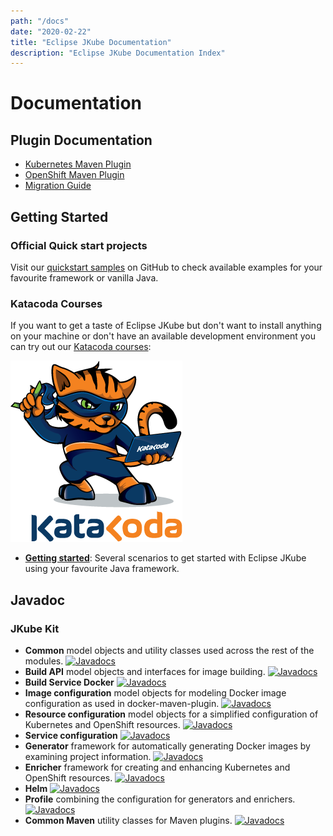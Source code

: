 ```yaml
---
path: "/docs"
date: "2020-02-22"
title: "Eclipse JKube Documentation"
description: "Eclipse JKube Documentation Index"
---
```

<div class="hero">
<div class="hero-content">

# Documentation

</div>
</div>

## Plugin Documentation

* [Kubernetes Maven Plugin](/docs/kubernetes-maven-plugin)
* [OpenShift Maven Plugin](/docs/openshift-maven-plugin)
* [Migration Guide](/docs/migration-guide)

## Getting Started

### Official Quick start projects
Visit our [quickstart samples](/quickstarts) on GitHub to check
available examples for your favourite framework or vanilla Java.

### Katacoda Courses

If you want to get a taste of Eclipse JKube but don't want to install anything on your machine or don't have an
available development environment you can try out our [Katacoda courses](https://katacoda.com/jkubeio):

<div class="highlight">

![Katacoda Courses](katacoda-logo.png "Katacoda logo")

* [**Getting started**](https://katacoda.com/jkubeio/courses/getting-started): Several scenarios to get started with
  Eclipse JKube using your favourite Java framework.

</div>

## Javadoc

### JKube Kit
* **Common** model objects and utility classes used across the rest of the modules.
[![Javadocs](http://www.javadoc.io/badge/org.eclipse.jkube/jkube-kit-common.svg?color=blue)
](http://www.javadoc.io/doc/org.eclipse.jkube/jkube-kit-common)
* **Build API** model objects and interfaces for image building.
[![Javadocs](http://www.javadoc.io/badge/org.eclipse.jkube/jkube-kit-build-api.svg?color=blue)
](http://www.javadoc.io/doc/org.eclipse.jkube/jkube-kit-build-api)
* **Build Service Docker**
[![Javadocs](http://www.javadoc.io/badge/org.eclipse.jkube/jkube-kit-build-service-docker.svg?color=blue)
](http://www.javadoc.io/doc/org.eclipse.jkube/jkube-kit-build-service-docker)
* **Image configuration** model objects for modeling Docker image configuration as used in docker-maven-plugin.
[![Javadocs](http://www.javadoc.io/badge/org.eclipse.jkube/jkube-kit-config-image.svg?color=blue)
](http://www.javadoc.io/doc/org.eclipse.jkube/jkube-kit-config-image)
* **Resource configuration** model objects for a simplified configuration of Kubernetes and OpenShift resources.
[![Javadocs](http://www.javadoc.io/badge/org.eclipse.jkube/jkube-kit-config-resource.svg?color=blue)
](http://www.javadoc.io/doc/org.eclipse.jkube/jkube-kit-config-resource)
* **Service configuration**
[![Javadocs](http://www.javadoc.io/badge/org.eclipse.jkube/jkube-kit-config-service.svg?color=blue)
](http://www.javadoc.io/doc/org.eclipse.jkube/jkube-kit-config-service)
* **Generator** framework for automatically generating Docker images by examining project information.
[![Javadocs](http://www.javadoc.io/badge/org.eclipse.jkube/jkube-kit-generator-api.svg?color=blue)
](http://www.javadoc.io/doc/org.eclipse.jkube/jkube-kit-generator-api)
* **Enricher** framework for creating and enhancing Kubernetes and OpenShift resources.
[![Javadocs](http://www.javadoc.io/badge/org.eclipse.jkube/jkube-kit-enricher-api.svg?color=blue)
](http://www.javadoc.io/doc/org.eclipse.jkube/jkube-kit-enricher-api)
* **Helm**
[![Javadocs](http://www.javadoc.io/badge/org.eclipse.jkube/jkube-kit-resource-helm.svg?color=blue)
](http://www.javadoc.io/doc/org.eclipse.jkube/jkube-kit-resource-helm)
* **Profile** combining the configuration for generators and enrichers.
[![Javadocs](http://www.javadoc.io/badge/org.eclipse.jkube/jkube-kit-profiles.svg?color=blue)
](http://www.javadoc.io/doc/org.eclipse.jkube/jkube-kit-profiles)
* **Common Maven** utility classes for Maven plugins.
[![Javadocs](http://www.javadoc.io/badge/org.eclipse.jkube/jkube-kit-common-maven.svg?color=blue)
](http://www.javadoc.io/doc/org.eclipse.jkube/jkube-kit-common-maven-maven)
